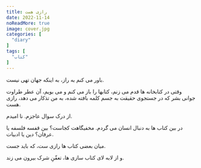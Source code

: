 ```yaml
---
title: رازی هست
date: 2022-11-14
noReadMore: true
image: cover.jpg
categories: [
  "diary"
]
tags: [
  "کتاب"
]
---
```


باور می کنم به راز، به اینکه جهان تهی نیست.

وقتی در کتابخانه ها قدم می زنم، کتابها را باز می کنم و می بویم، آن عطر طراوت جوانی بشر که در جستجوی حقیقت به جسم کلمه بافته شده، به من تذکار می دهد، رازی هست.

از درک سوال عاجزم. نا امیدم.

در بین کتاب ها به دنبال انسان می گردم. مخفیگاهت کجاست؟ بین قفسه فلسفه یا عرفان؟ دین یا ادبیات.

میان بعضی کتاب ها رازی ست، که باید جست. 

و از لابه لای کتاب سازی ها، تعفّنِ شرک بیرون می زند.

